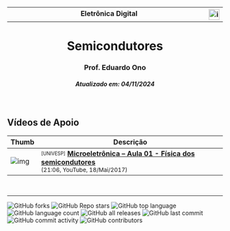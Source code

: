<table>
  <tr>
    <th width="3840px">
      Eletrônica Digital <img src="https://img.shields.io/github/last-commit/eduardo-ono/Eletronica-Digital" alt="img" width="25px" align="right">
    </th>
  </tr>
</table>

<h1 align="center">Semicondutores</h1>
<h3 align="center">Prof. Eduardo Ono</h3>
<h5 align="center">Atualizado em: 04/11/2024</h5>

&nbsp;

## Vídeos de Apoio

| Thumb | Descrição |
| --- | --- |
| ![img](https://img.youtube.com/vi/1hGdS1us_9k/default.jpg) | <sup><sub>[UNIVESP]</sub></sup> [__Microeletrônica – Aula 01 - Física dos semicondutores__](https://www.youtube.com/watch?v=1hGdS1us_9k)<br><sub>(21:06, YouTube, 18/Mai/2017)</sub> |

&nbsp;

---
![GitHub forks](https://img.shields.io/github/forks/eduardo-ono/Eletronica-Digital?style=social)
![GitHub Repo stars](https://img.shields.io/github/stars/eduardo-ono/Eletronica-Digital?style=social)
![GitHub top language](https://img.shields.io/github/languages/top/eduardo-ono/Eletronica-Digital?color=yellow)
![GitHub language count](https://img.shields.io/github/languages/count/eduardo-ono/Eletronica-Digital)
![GitHub all releases](https://img.shields.io/github/downloads/eduardo-ono/Eletronica-Digital/total)
![GitHub last commit](https://img.shields.io/github/last-commit/eduardo-ono/Eletronica-Digital)
![GitHub commit activity](https://img.shields.io/github/commit-activity/w/eduardo-ono/Eletronica-Digital)
![GitHub contributors](https://img.shields.io/github/contributors/eduardo-ono/Eletronica-Digital)
